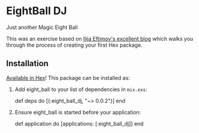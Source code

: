 # EightBall DJ

Just another Magic Eight Ball

This was an exercise based on [Ilija Eftimov's excellent blog](http://eftimov.net/writing-elixir-library/) which walks you through the process of creating your first Hex package.

## Installation

[Available in Hex](https://hex.pm/packages/eight_ball_dj)! This package can be installed as:

  1. Add eight_ball to your list of dependencies in `mix.exs`:

        def deps do
          [{:eight_ball_dj, "~> 0.0.2"}]
        end

  2. Ensure eight_ball is started before your application:

        def application do
          [applications: [:eight_ball_dj]]
        end
